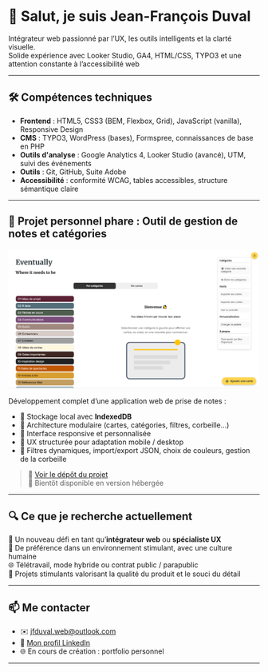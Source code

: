 # 👋 Salut, je suis Jean-François Duval

Intégrateur web passionné par l’UX, les outils intelligents et la clarté visuelle.  
Solide expérience avec Looker Studio, GA4, HTML/CSS, TYPO3 et une attention constante à l’accessibilité web

---

## 🛠️ Compétences techniques

- **Frontend** : HTML5, CSS3 (BEM, Flexbox, Grid), JavaScript (vanilla), Responsive Design
- **CMS** : TYPO3, WordPress (bases), Formspree, connaissances de base en PHP
- **Outils d'analyse** : Google Analytics 4, Looker Studio (avancé), UTM, suivi des événements
- **Outils** : Git, GitHub, Suite Adobe
- **Accessibilité** : conformité WCAG, tables accessibles, structure sémantique claire

---

## 🧪 Projet personnel phare : Outil de gestion de notes et catégories

<img src="./images/eventually.png" alt="Capture du projet" width="600"/>

Développement complet d’une application web de prise de notes :
- 💾 Stockage local avec **IndexedDB**
- 🧱 Architecture modulaire (cartes, catégories, filtres, corbeille…)
- 🎨 Interface responsive et personnalisée
- 🧭 UX structurée pour adaptation mobile / desktop
- 🔧 Filtres dynamiques, import/export JSON, choix de couleurs, gestion de la corbeille

> 🔗 [Voir le dépôt du projet](https://github.com/jeffduval1/memo-moteur)  
> 📎 Bientôt disponible en version hébergée

---

## 🔍 Ce que je recherche actuellement

🎯 Un nouveau défi en tant qu’**intégrateur web** ou **spécialiste UX**  
🤝 De préférence dans un environnement stimulant, avec une culture humaine  
🌐 Télétravail, mode hybride ou contrat public / parapublic  
🧠 Projets stimulants valorisant la qualité du produit et le souci du détail

---

## 📫 Me contacter

- ✉️ [jfduval.web@outlook.com](mailto:jfduval.web@outlook.com)
- 💼 [Mon profil LinkedIn](https://www.linkedin.com/in/jeanfrancoisduval)
- 🌐 En cours de création : portfolio personnel

---
